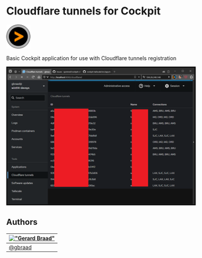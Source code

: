 Cloudflare tunnels for Cockpit
==============================

!["Prompt"](https://raw.githubusercontent.com/gbraad/assets/gh-pages/icons/prompt-icon-64.png)


Basic Cockpit application for use with Cloudflare tunnels registration

![Screenshot](./docs/screenshot.png)



Authors
-------

| [!["Gerard Braad"](http://gravatar.com/avatar/e466994eea3c2a1672564e45aca844d0.png?s=60)](http://gbraad.nl "Gerard Braad <me@gbraad.nl>") |
|---|
| [@gbraad](https://gbraad.nl/social)  |
